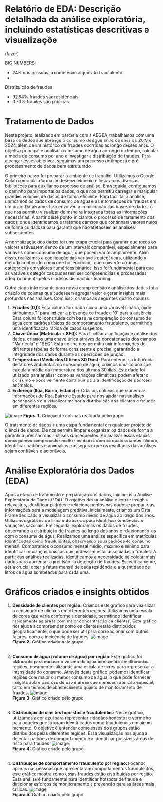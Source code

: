 # Relatório de EDA: Descrição detalhada da análise exploratória, incluindo estatísticas descritivas e visualizaçõe
(fazer) 

BIG NUMBERS: 
- 24% das pessoas ja cometeram algum ato fraudulento
- 
Distribuição de fraudes
- 92.64% fraudes são residênciais
- 0.30% fraudes são públicas

# Tratamento de Dados
Neste projeto, realizado em parceria com a AEGEA, trabalhamos com uma base de dados que abrange o consumo de água entre os anos de 2019 e 2024, além de um histórico de fraudes ocorridas ao longo desses anos. O objetivo principal é analisar o consumo de água ao longo do tempo, calcular a média de consumo por ano e investigar a distribuição de fraudes. Para alcançar esses objetivos, seguimos um processo de limpeza e pré-processamento de dados bem estruturado.

O primeiro passo foi preparar o ambiente de trabalho. Utilizamos o Google Colab como plataforma de desenvolvimento e instalamos diversas bibliotecas para auxiliar no processo de análise. Em seguida, configuramos o caminho para importar os dados, o que nos permitiu carregar e manipular grandes volumes de dados de forma eficiente.
Para facilitar a análise, unificamos os dados de consumo de água e as informações de fraudes em um único DataFrame. Isso envolveu a combinação das bases de dados, o que nos permitiu visualizar de maneira integrada todas as informações necessárias. A partir deste ponto, iniciamos o processo de tratamento dos dados, onde identificamos e tratamos campos que continham valores nulos de forma cuidadosa para garantir que não afetassem as análises subsequentes.

A normalização dos dados foi uma etapa crucial para garantir que todos os valores estivessem dentro de um intervalo comparável, especialmente para variáveis como consumo de água, que podem variar amplamente. Além disso, realizamos a codificação das variáveis categóricas, utilizando o método conhecido como one hot encoding, que converte colunas categóricas em valores numéricos binários. Isso foi fundamental para que as variáveis categóricas pudessem ser compreendidas e processadas adequadamente pelos modelos de machine learning.

Outra etapa interessante para nossa compreensão e análise dos dados foi a criação de colunas que pudessem agregar valor e gerar insights mais profundos nas análises. Com isso, criamos as seguintes quatro colunas. 
1. **Fraudes (0,1):** Esta coluna foi criada como uma variável binária, onde atribuímos '1' para indicar a presença de fraude e '0' para a ausência. Essa coluna foi construída com base na comparação do consumo de água com padrões típicos de comportamento fraudulento, permitindo uma identificação rápida de casos suspeitos.
2. **Chave Única (Matrícula + SEQ):** Para facilitar a unificação e análise dos dados, criamos uma chave única através da concatenação dos campos "Matrícula" e "SEQ". Esta coluna nos permitiu unir informações de diferentes tabelas de forma consistente e precisa, garantindo a integridade dos dados durante as operações de junção.
3. **Temperatura (Média dos Últimos 30 Dias):** Para entender a influência de fatores ambientais no consumo de água, criamos uma coluna que calcula a média da temperatura dos últimos 30 dias. Este dado foi utilizado para analisar como as variações climáticas podem afetar o consumo e possivelmente contribuir para a identificação de padrões anômalos.
4. **Endereço (Rua, Bairro, Estado):+** Criamos colunas que reúnem as informações de Rua, Bairro e Estado para nos ajudar nas análises geoespaciais e a visualizar melhor a distribuição dos clientes e fraudes em diferentes regiões.

 ![image](https://github.com/user-attachments/assets/ac6e5214-8e46-423d-ac7c-e0615d1bd274)
 **Figura 1:** Criação de colunas realizada pelo grupo

O tratamento de dados é uma etapa fundamental em qualquer projeto de ciência de dados. Ele nos permite limpar e organizar os dados de forma a garantir a precisão das análises subsequentes. Ao realizar essas etapas, conseguimos compreender melhor os dados com os quais estamos lidando, identificar padrões e anomalias e assegurar que os resultados das análises sejam confiáveis e acionáveis.

# Análise Exploratória dos Dados (EDA)
Após a etapa de tratamento e preparação dos dados, iniciamos a Análise Exploratória de Dados (EDA). O objetivo dessa análise é extrair insights relevantes, identificar padrões e relacionamentos nos dados e preparar as informações para a modelagem preditiva.
Inicialmente, criamos um Data Frame dedicado a visualizar o consumo médio de água ao longo dos anos. Utilizamos gráficos de linha e de barras para identificar tendências e variações sazonais. Em seguida, exploramos os dados de fraudes, observando a distribuição de fraudes ao longo dos anos e relacionando-as com o consumo de água.
Realizamos uma análise específica em matrículas identificadas como fraudulentas, observando seus padrões de consumo mensal. Comparamos o consumo mensal médio, máximo e mínimo para identificar mudanças bruscas que pudessem estar associadas a fraudes.
A partir das análises realizadas, identificamos a necessidade de coletar mais dados para aumentar a precisão na detecção de fraudes. Especificamente, seria crucial obter a fatura mensal de cada residência e a quantidade de litros de água bombeados para cada uma.

# Gráficos criados e insights obtidos 

1. **Densidade de clientes por região:** Criamos este gráfico para visualizar a densidade de clientes em diferentes regiões. Utilizamos uma escala de cores que varia conforme a densidade, permitindo identificar rapidamente as áreas com maior concentração de clientes. Este gráfico nos ajuda a compreender como os clientes estão distribuídos geograficamente, o que pode ser útil para correlacionar com outros fatores, como a incidência de fraudes.
![image](https://github.com/user-attachments/assets/17517787-608d-4caa-9763-cba72d82622f) <br>
 **Figura 2:** Gráfico criado pelo grupo <br> <br> 



3.  **Consumo de água (volume de água) por região**: Este gráfico foi elaborado para mostrar o volume de água consumido em diferentes regiões, novamente utilizando uma escala de cores para representar a intensidade do consumo. Através deste gráfico, podemos identificar regiões com maior ou menor consumo de água, o que pode fornecer insights sobre padrões de uso e áreas que merecem atenção especial, tanto em termos de abastecimento quanto de monitoramento de fraudes.
![image](https://github.com/user-attachments/assets/927d9819-8ec1-4dff-adb4-aa781340e180) <br>
 **Figura 3:** Gráfico criado pelo grupo <br> <br> 


4.  **Distribuição de clientes honestos e fraudulentos:** Neste gráfico, utilizamos a cor azul para representar cidadãos honestos e vermelho para aqueles que já foram identificados como fraudulentos em algum momento. O objetivo é entender como esses dois grupos estão distribuídos pelas diferentes regiões. Essa visualização nos ajuda a detectar padrões de comportamento e a identificar possíveis áreas de risco para fraudes.
![image](https://github.com/user-attachments/assets/84bde12c-cf30-410d-8e6d-247cb97e8ccc) <br>
 **Figura 4:** Gráfico criado pelo grupo <br> <br> 


5. **Distribuição de comportamento fraudulento por região:** Focando apenas nas pessoas que apresentaram comportamentos fraudulentos, este gráfico mostra como essas fraudes estão distribuídas por região. Essa análise é fundamental para identificar hotspots de fraude e direcionar esforços de monitoramento e prevenção para as áreas mais críticas.
![image](https://github.com/user-attachments/assets/5371c3e4-fe45-438c-8bd1-e04d865546bc) <br> 
 **Figura 5:** Gráfico criado pelo grupo<br> <br>
   



